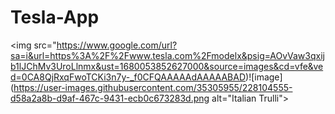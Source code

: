 # Tesla-App

<img src="https://www.google.com/url?sa=i&url=https%3A%2F%2Fwww.tesla.com%2Fmodelx&psig=AOvVaw3qxijb1lJChMv3UroLlnmx&ust=1680053852627000&source=images&cd=vfe&ved=0CA8QjRxqFwoTCKi3n7y-_f0CFQAAAAAdAAAAABAD)![image](https://user-images.githubusercontent.com/35305955/228104555-d58a2a8b-d9af-467c-9431-ecb0c673283d.png
 alt="Italian Trulli">
